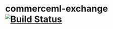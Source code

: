 # commerceml-exchange [![Build Status](https://travis-ci.org/stee1cat/commerceml-exchange.svg?branch=master)](https://travis-ci.org/stee1cat/commerceml-exchange)